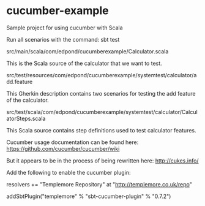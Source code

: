 cucumber-example
================

Sample project for using cucumber with Scala

Run all scenarios with the command: sbt test

src/main/scala/com/edpond/cucumberexample/Calculator.scala

This is the Scala source of the calculator that we want to test.

src/test/resources/com/edpond/cucumberexample/systemtest/calculator/add.feature

This Gherkin description contains two scenarios for testing the add feature of the calculator.

src/test/scala/com/edpond/cucumberexample/systemtest/calculator/CalculatorSteps.scala

This Scala source contains step definitions used to test calculator features.


Cucumber usage documentation can be found here:
https://github.com/cucumber/cucumber/wiki

But it appears to be in the process of being rewritten here:
http://cukes.info/

Add the following to enable the cucumber plugin:

  resolvers += "Templemore Repository" at "http://templemore.co.uk/repo"

  addSbtPlugin("templemore" % "sbt-cucumber-plugin" % "0.7.2")
